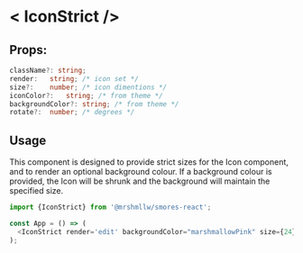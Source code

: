 # < IconStrict />

## Props:

```ts
className?: string;
render:   string; /* icon set */
size?:    number; /* icon dimentions */
iconColor?:   string; /* from theme */
backgroundColor?: string; /* from theme */
rotate?:  number; /* degrees */
```

## Usage
This component is designed to provide strict sizes for the Icon component, and to render an optional background colour. If a background colour is provided, the Icon will be shrunk and the background will maintain the specified size.

```js
import {IconStrict} from '@mrshmllw/smores-react';

const App = () => (
  <IconStrict render='edit' backgroundColor="marshmallowPink" size={24} />
);
```
